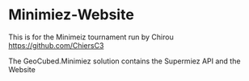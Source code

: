 # Minimiez-Website
This is for the Minimeiz tournament run by Chirou https://github.com/ChiersC3

The GeoCubed.Minimiez solution contains the Supermiez API and the Website
